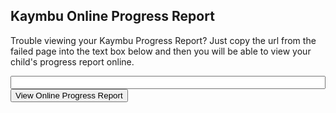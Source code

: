 ## Kaymbu Online Progress Report

Trouble viewing your Kaymbu Progress Report? Just copy the url from the failed page into the text box below and then you will be able to view your child's progress report online.


<input type="text" id="url" style="width: 100%; max-width: 800px;">
<button id="button">View Online Progress Report</button>

<p id="error" style="display:none;">Sorry that url is invalid. Please try again</p>

<script>
    var text = "";
    document.querySelector("#url").addEventListener("input", function (evt) {
        console.log(evt);
        text = evt.target.value;
    });
    document.querySelector("#button").addEventListener("click", function (evt) {
        console.log(text);

        var match = decodeURIComponent(text).match(/url=(.*)\?print/);
        if (match) {
            window.open(match[1], '_blank');
            document.querySelector("#error").style.display = "none";
        } else {
            document.querySelector("#error").style.display = "block";
        }
    });
</script>

<!-- Global site tag (gtag.js) - Google Analytics -->
<script async src="https://www.googletagmanager.com/gtag/js?id=UA-122808643-1"></script>
<script>
  window.dataLayer = window.dataLayer || [];
  function gtag(){dataLayer.push(arguments);}
  gtag('js', new Date());

  gtag('config', 'UA-122808643-1');
</script>
